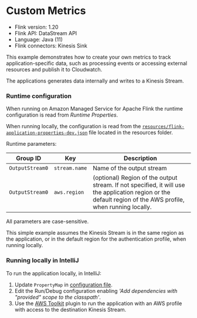 # Custom Metrics

* Flink version: 1.20
* Flink API: DataStream API
* Language: Java (11)
* Flink connectors: Kinesis Sink

This example demonstrates how to create your own metrics to track application-specific data, such as processing events or accessing external resources and publish it to Cloudwatch.

The applications generates data internally and writes to a Kinesis Stream.

### Runtime configuration

When running on Amazon Managed Service for Apache Flink the runtime configuration is read from *Runtime Properties*.

When running locally, the configuration is read from the [`resources/flink-application-properties-dev.json`](resources/flink-application-properties-dev.json) file located in the resources folder.

Runtime parameters:

| Group ID        | Key           | Description               | 
|-----------------|---------------|---------------------------|
| `OutputStream0` | `stream.name` | Name of the output stream |
| `OutputStream0`  | `aws.region`  | (optional) Region of the output stream. If not specified, it will use the application region or the default region of the AWS profile, when running locally. |

All parameters are case-sensitive.

This simple example assumes the Kinesis Stream is in the same region as the application, or in the default region for the authentication profile, when running locally.


### Running locally in IntelliJ

To run the application locally, in IntelliJ:

1. Update `PropertyMap` in [configuration file](src/main/resources/flink-application-properties-dev.json).
2. Edit the Run/Debug configuration enabling *'Add dependencies with "provided" scope to the classpath'*.
3. Use the [AWS Toolkit](https://aws.amazon.com/intellij/) plugin to run the application with an AWS profile with access to the destination Kinesis Stream.
